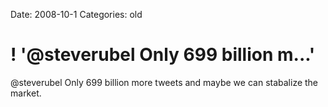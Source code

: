 Date: 2008-10-1
Categories: old

# ! '@steverubel Only 699 billion m...'

@steverubel Only 699 billion more tweets and maybe we can stabalize the market.
